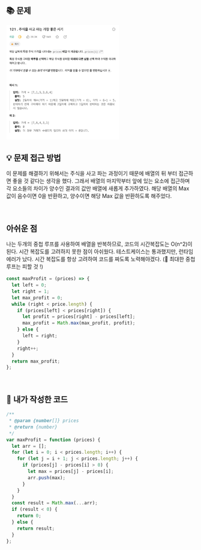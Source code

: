 ## 📚 문제

<img src="./img/Best Time.png" style="width:300px">

</br>

## 💡 문제 접근 방법

이 문제를 해결하기 위해서는 주식을 사고 파는 과정이기 때문에 배열의 뒤 부터 접근하면 좋을 것 같다는 생각을 했다. 그래서 배열의 마지막부터 앞에 있는 요소에 접근하며 각 요소들의 차이가 양수인 결과의 값만 배열에 새롭게 추가하였다. 해당 배열의 Max 값이 음수이면 0을 반환하고, 양수이면 해당 Max 값을 반환하도록 해주었다.

</br>

## 아쉬운 점

나는 두개의 중첩 루프를 사용하여 배열을 반복하므로, 코드의 시간복잡도는 O(n^2)이 된다. 시간 복잡도를 고려하지 못한 점이 아쉬웠다. 테스트케이스는 통과했지만, 런타임 에러가 났다. 시간 복잡도를 항상 고려하여 코드를 짜도록 노력해야겠다. (🚨 최대한 중첩 루프는 피할 것 !)

```js
const maxProfit = (prices) => {
  let left = 0;
  let right = 1;
  let max_profit = 0;
  while (right < price.length) {
    if (prices[left] < prices[right]) {
      let profit = prices[right] - prices[left];
      max_profit = Math.max(max_profit, profit);
    } else {
      left = right;
    }
    right++;
  }
  return max_profit;
};
```

</br>

## 📝 내가 작성한 코드

```js
/**
 * @param {number[]} prices
 * @return {number}
 */
var maxProfit = function (prices) {
  let arr = [];
  for (let i = 0; i < prices.length; i++) {
    for (let j = i + 1; j < prices.length; j++) {
      if (prices[j] - prices[i] > 0) {
        let max = prices[j] - prices[i];
        arr.push(max);
      }
    }
  }
  const result = Math.max(...arr);
  if (result < 0) {
    return 0;
  } else {
    return result;
  }
};
```
